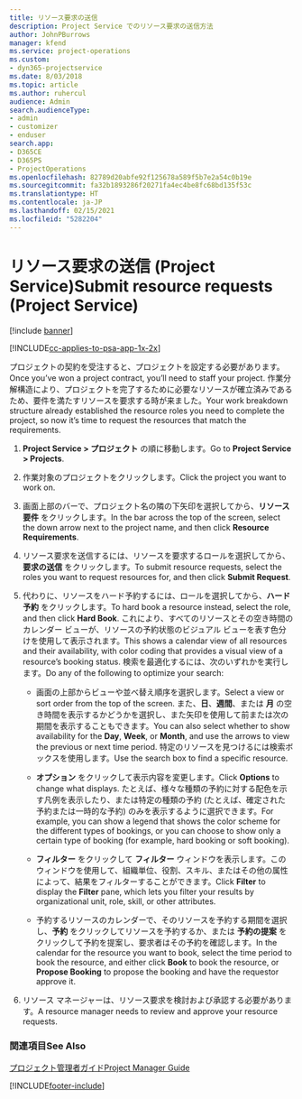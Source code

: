 ```yaml
---
title: リソース要求の送信
description: Project Service でのリソース要求の送信方法
author: JohnPBurrows
manager: kfend
ms.service: project-operations
ms.custom:
- dyn365-projectservice
ms.date: 8/03/2018
ms.topic: article
ms.author: ruhercul
audience: Admin
search.audienceType:
- admin
- customizer
- enduser
search.app:
- D365CE
- D365PS
- ProjectOperations
ms.openlocfilehash: 82789d20abfe92f125678a589f5b7e2a54c0b19e
ms.sourcegitcommit: fa32b1893286f20271fa4ec4be8fc68bd135f53c
ms.translationtype: HT
ms.contentlocale: ja-JP
ms.lasthandoff: 02/15/2021
ms.locfileid: "5282204"
---
```

# <a name="submit-resource-requests-project-service"></a><span data-ttu-id="260ed-103">リソース要求の送信 (Project Service)</span><span class="sxs-lookup"><span data-stu-id="260ed-103">Submit resource requests (Project Service)</span></span>

[!include [banner](../includes/psa-now-project-operations.md)]

[!INCLUDE[cc-applies-to-psa-app-1x-2x](../includes/cc-applies-to-psa-app-1x-2x.md)]

<span data-ttu-id="260ed-104">プロジェクトの契約を受注すると、プロジェクトを設定する必要があります。</span><span class="sxs-lookup"><span data-stu-id="260ed-104">Once you’ve won a project contract, you’ll need to staff your project.</span></span> <span data-ttu-id="260ed-105">作業分解構造により、プロジェクトを完了するために必要なリソースが確立済みであるため、要件を満たすリソースを要求する時が来ました。</span><span class="sxs-lookup"><span data-stu-id="260ed-105">Your work breakdown structure already established the resource roles you need to complete the project, so now it’s time to request the resources that match the requirements.</span></span>  
  
1.  <span data-ttu-id="260ed-106">**Project Service > プロジェクト** の順に移動します。</span><span class="sxs-lookup"><span data-stu-id="260ed-106">Go to **Project Service > Projects**.</span></span>  
  
2.  <span data-ttu-id="260ed-107">作業対象のプロジェクトをクリックします。</span><span class="sxs-lookup"><span data-stu-id="260ed-107">Click the project you want to work on.</span></span>  
  
3.  <span data-ttu-id="260ed-108">画面上部のバーで、プロジェクト名の隣の下矢印を選択してから、**リソース要件** をクリックします。</span><span class="sxs-lookup"><span data-stu-id="260ed-108">In the bar across the top of the screen, select the down arrow next to the project name, and then click **Resource Requirements**.</span></span>  
  
4.  <span data-ttu-id="260ed-109">リソース要求を送信するには、リソースを要求するロールを選択してから、**要求の送信** をクリックします。</span><span class="sxs-lookup"><span data-stu-id="260ed-109">To submit resource requests, select the roles you want to request resources for, and then click **Submit Request**.</span></span>  
  
5.  <span data-ttu-id="260ed-110">代わりに、リソースをハード予約するには、ロールを選択してから、**ハード予約** をクリックします。</span><span class="sxs-lookup"><span data-stu-id="260ed-110">To hard book a resource instead, select the role, and then click **Hard Book**.</span></span> <span data-ttu-id="260ed-111">これにより、すべてのリソースとその空き時間のカレンダー ビューが、リソースの予約状態のビジュアル ビューを表す色分けを使用して表示されます。</span><span class="sxs-lookup"><span data-stu-id="260ed-111">This shows a calendar view of all resources and their availability, with color coding that provides a visual view of a resource’s booking status.</span></span> <span data-ttu-id="260ed-112">検索を最適化するには、次のいずれかを実行します。</span><span class="sxs-lookup"><span data-stu-id="260ed-112">Do any of the following to optimize your search:</span></span>  
  
    -   <span data-ttu-id="260ed-113">画面の上部からビューや並べ替え順序を選択します。</span><span class="sxs-lookup"><span data-stu-id="260ed-113">Select a view or sort order from the top of the screen.</span></span> <span data-ttu-id="260ed-114">また、**日**、**週間**、または **月** の空き時間を表示するかどうかを選択し、また矢印を使用して前または次の期間を表示することもできます。</span><span class="sxs-lookup"><span data-stu-id="260ed-114">You can also select whether to show availability for the **Day**, **Week**, or **Month**, and use the arrows to view the previous or next time period.</span></span> <span data-ttu-id="260ed-115">特定のリソースを見つけるには検索ボックスを使用します。</span><span class="sxs-lookup"><span data-stu-id="260ed-115">Use the search box to find a specific resource.</span></span>  
  
    -   <span data-ttu-id="260ed-116">**オプション** をクリックして表示内容を変更します。</span><span class="sxs-lookup"><span data-stu-id="260ed-116">Click **Options** to change what displays.</span></span> <span data-ttu-id="260ed-117">たとえば、様々な種類の予約に対する配色を示す凡例を表示したり、または特定の種類の予約 (たとえば、確定された予約または一時的な予約) のみを表示するように選択できます。</span><span class="sxs-lookup"><span data-stu-id="260ed-117">For example, you can show a legend that shows the color scheme for the different types of bookings, or you can choose to show only a certain type of booking (for example, hard booking or soft booking).</span></span>  
  
    -   <span data-ttu-id="260ed-118">**フィルター** をクリックして **フィルター** ウィンドウを表示します。このウィンドウを使用して、組織単位、役割、スキル、またはその他の属性によって、結果をフィルターすることができます。</span><span class="sxs-lookup"><span data-stu-id="260ed-118">Click **Filter** to display the **Filter** pane, which lets you filter your results by organizational unit, role, skill, or other attributes.</span></span>  
  
    -   <span data-ttu-id="260ed-119">予約するリソースのカレンダーで、そのリソースを予約する期間を選択し、**予約** をクリックしてリソースを予約するか、または **予約の提案** をクリックして予約を提案し、要求者はその予約を確認します。</span><span class="sxs-lookup"><span data-stu-id="260ed-119">In the calendar for the resource you want to book, select the time period to book the resource, and either click **Book** to book the resource, or **Propose Booking** to propose the booking and have the requestor approve it.</span></span>  
  
6.  <span data-ttu-id="260ed-120">リソース マネージャーは、リソース要求を検討および承認する必要があります。</span><span class="sxs-lookup"><span data-stu-id="260ed-120">A resource manager needs to review and approve your resource requests.</span></span>  
  
### <a name="see-also"></a><span data-ttu-id="260ed-121">関連項目</span><span class="sxs-lookup"><span data-stu-id="260ed-121">See Also</span></span>  
 [<span data-ttu-id="260ed-122">プロジェクト管理者ガイド</span><span class="sxs-lookup"><span data-stu-id="260ed-122">Project Manager Guide</span></span>](../psa/project-manager-guide.md)


[!INCLUDE[footer-include](../includes/footer-banner.md)]